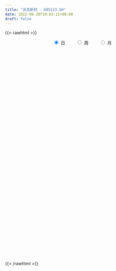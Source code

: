 ```yaml
---
title: "派克新材 - 605123.SH"
date: 2022-06-20T19:03:11+08:00
draft: false
---
```

{{< rawhtml >}}
    <div style="text-align: center">
        <label style="padding: 1rem;"><input style="margin-right: .5rem" type="radio" name="period" value="D" checked onclick="period_change(this)">日</label>
        <label style="padding: 1rem;"><input style="margin-right: .5rem" type="radio" name="period" value="W" onclick="period_change(this)">周</label>
        <label style="padding: 1rem;"><input style="margin-right: .5rem" type="radio" name="period" value="M" onclick="period_change(this)">月</label>
    </div>
    <div id="chart" style="height: 700px;"></div> 
    <script type="text/javascript">
        const D_v = [1220.46,432.56,611.28,881.73,6277.13,15119.55,2268.01,168412.28,144703.85,87966.73,76152.25,83036.96,73094.96,91312.91,77231.87,66601.28,76690.28,43468.96,44902.17,49824.29,33895.71,34345.35,42449.25,38522.02,22403.66,25695.83,21035.38,25680.25,31209.73,33329.93,31371.45,19155.54,28858.68,26036.13,15201.18,19170.23,18430.07,15118.41,12076.17,17303.46,15710.33,13440.4,15210.83,11913.16,16372.02,11632.11,26692.14,18050.19,21897.38,19252.66,29154.15,17189.12,12556.1,10350.11,12168.0,9135.22,22850.99,27656.69,19834.05,22049.68,15506.2,16201.81,14208.64,12525.86,10914.02,9112.5,10074.53,9394.41,8820.68,8700.12,20167.87,14154.85,19272.42,12647.63,5483.88,23542.58,15136.25,10059.44,12898.12,8135.0,7967.12,31436.98,28207.61,35611.11,19059.86,18965.37,17942.12,30564.05,22636.99,16975.51,28403.98,35043.32,30823.95,15873.34,17508.46,12974.95,12734.41,19363.8,8116.05,6237.0,12382.12,11898.03,12368.0,9794.0,11278.6,7727.99,10136.97,8473.57,6049.0,13595.0,10311.0,7419.11,4159.0,6767.44,9299.61,10359.67,25281.99,18129.25,10216.66,12385.12,5997.0,9415.48,4837.3,6298.98,5541.54,8546.0,10650.16,10329.84,8313.99,4507.16,3969.15,4339.0,2816.0,3228.96,6634.88,3057.0,4746.99,4047.0,5162.0,2346.0,2894.53,2115.99,2925.0,4364.99,3988.0,2568.0,2421.0,4017.05,5234.99,3296.0,3228.0,1910.0,2550.06,2399.0,2340.89,2998.0,3823.98,2643.99,2192.13,4761.09,3936.79,6344.0,6623.99,14973.26,10302.12,5638.98,8208.98,8170.0,6737.85,8622.86,8818.17,4950.98,5884.31,4080.06,3128.99,4684.07,3929.99,8907.0,10727.0,5808.06,9975.38,5966.0,8241.32,8519.0,7953.0,8044.06,7800.87,6536.06,6133.0,12322.13,6295.99,6521.95,7469.33,4736.08,6715.0,6255.99,3907.0,8747.17,9800.39,8645.72,6218.74,5996.21,7776.99,4424.65,7188.05,5829.16,6284.16,5023.0,9561.95,10328.74,8906.64,9790.49,12679.15,5445.94,11194.0,12428.2,7542.0,4107.02,17734.06,8971.94,6699.0,13375.0,21610.99,14999.87,10199.31,26721.31,16634.99,21830.2,34384.72,28857.16,24263.71,16488.95,9958.0,21452.12,17172.67,11470.22,8912.09,16729.05,18924.17,19088.55,18073.43,14546.4,22972.88,14289.38,16412.94,14435.5,14805.2,24913.0,12795.99,19797.0,20067.45,24555.37,12174.46,9352.05,7714.16,10308.0,17036.24,14033.58,15546.59,13921.5,11806.5,11564.0,8037.16,6966.0,7106.63,8036.71,9366.67,10036.0,8306.12,6892.99,7888.0,8628.0,6217.17,7582.58,6295.0,9114.16,10909.0,5824.42,5977.0,6336.0,13089.0,13376.0,12115.76,34615.04,12710.79,17724.29,19757.17,13283.17,18562.51,14364.7,23873.48,24730.73,27866.62,38689.92,38048.36,24968.13,22905.0,19307.0,24206.33,22499.08,10371.26,13277.09,16596.43,10509.64,16287.45,12668.0,23398.04,21216.83,20073.62,19194.06,11424.07,13899.0,17560.0,11289.24,12216.16,15057.01,10709.0,5593.0,10883.19,10978.7,13851.7,11865.73,9843.47,6249.34,4168.22,2675.21,5813.39,13546.99,11359.0,9313.89,10849.0,18248.0,19852.56,11632.0,10735.0,12264.67,14234.0,21362.06,8813.96,16920.5,9278.0,15392.5,17465.85,20786.0,16564.0,29123.36,22355.83,12749.58,10682.78,19851.05,16591.96,12844.0,10300.0,10982.09,8344.0,13128.99,10860.92,7174.99,9022.01,15696.13,15246.0,20824.09,17488.0,14897.0,23807.0,25559.1,14479.08,13114.83,11213.46,22046.33,24275.32,15062.0,13228.0,17087.01,10466.74,10144.0,21452.97,21223.43,13029.67,17362.0,11806.0,12358.04,27754.01,12660.99,15395.09,13477.0,13030.63,19343.0,19444.0,23721.0,10773.17,8820.5,11390.27,16302.77,14254.0,16316.58,25069.47,22058.99,26150.89,11878.0,8239.0,9352.0,8646.09,12428.0,11699.0,15380.3,22265.35,28477.04,21558.48,13117.5,20795.1,10443.63,8218.0,4634.06,5489.38,9736.79,8900.6,13338.64,22305.61,10630.54,15360.71,8186.06,20186.31,10497.24,6502.47,13305.92,13405.51,12306.87,18246.87,11032.05,18233.22,12585.0,15626.93,13095.2,12630.0,10123.16,7929.0,7616.13,11432.0]
const D_histogram = [0.0,0.2788831909,0.7453895861,1.3339731199,1.9990006848,2.7095381618,3.4460205407,4.1969752448,4.5557953759,4.2637535901,3.2694125002,2.4647651402,1.9272582927,1.7634928471,1.281418565,0.497102368,0.2723431935,-0.1565976358,-0.3562683075,-0.5553965585,-0.8394831865,-1.0119574569,-1.4579536327,-2.0512379185,-2.3500662585,-2.2244193776,-1.9810169939,-1.5342060051,-1.1636231198,-0.57998613,-0.1652238659,0.0380857309,0.2353242394,-0.0428819454,-0.1564058885,-0.5713883547,-0.8867813251,-1.0509995241,-1.1177565715,-1.1990663589,-1.2876076266,-1.4464955618,-1.5255303128,-1.5098802656,-1.1859265177,-1.0097596461,-0.8495550979,-0.7275153097,-0.6545574789,-0.754456653,-0.7030248613,-0.8437386894,-0.8588226342,-0.8243248782,-0.8027140869,-0.7393443199,-0.4695573267,-0.1281368436,0.0191290536,0.12181659,0.0192330628,0.0536994401,0.098108376,-0.0069648767,0.0033716661,-0.058094454,-0.1490851715,-0.1137109718,-0.063908381,-0.0828322715,0.0484393922,0.0888075567,-0.0807290938,-0.1876874015,-0.251940814,-0.5075706015,-0.4244230611,-0.3601569002,-0.190296082,-0.1643850576,-0.0012153705,0.5132123104,1.0837332092,1.404316606,1.4569785264,1.3464800851,1.235995056,1.4137581156,1.3403665678,1.1339610528,0.4044205518,-0.2646917104,-0.6209332274,-0.8630916834,-0.9265479675,-1.1074079215,-1.088834992,-0.8952519189,-0.8821574365,-0.7989851836,-0.6450723944,-0.5178747602,-0.5507553904,-0.5941990127,-0.4108880379,-0.2626032743,-0.0700567543,0.0560589277,0.1420943815,0.3570803253,0.2961907767,0.2040271732,0.1298131323,0.1687232841,0.1210362763,0.1782872651,0.5250946962,0.4724180384,0.3433448465,0.0504797269,-0.1083622865,-0.142718641,-0.1671229249,-0.2334070017,-0.2619452147,-0.4070453955,-0.5298782067,-0.6342983466,-0.7317453898,-0.885692424,-0.816074839,-0.6598130587,-0.5944163592,-0.5274187592,-0.2575112525,-0.0986240012,0.0674510495,0.1844992457,0.3159542962,0.3416143938,0.2375755543,0.2320167377,0.148185197,0.0838065137,0.01948809,-0.0133855311,0.011579707,0.1448524234,0.2665796848,0.3057968452,0.3326651297,0.2947434962,0.1728565672,0.1632433397,0.1054321151,0.1746403251,0.2607235557,0.3159007871,0.3149090683,0.4031286068,0.4510995248,0.5353945425,0.4606808935,0.6261275857,0.7647997873,0.810030974,0.9054350898,0.9722530534,1.0760618819,0.935423583,0.7910389531,0.5849781216,0.541181599,0.3965732778,0.254805238,0.1165629809,0.0181443114,0.1489153211,0.1608726858,0.1458678977,0.2535403752,0.3336031448,0.4635172728,0.5249130677,0.5408625766,0.4024521312,0.2616986675,0.2200706761,0.1044070789,-0.2037213294,-0.3006067711,-0.3754733232,-0.4464365166,-0.6378509611,-0.8792339772,-0.864777253,-0.7812875914,-0.5824587091,-0.440410043,-0.3710252373,-0.4705917408,-0.5351063666,-0.5915566982,-0.6137561005,-0.4836515759,-0.4922710914,-0.5715882503,-0.6852893844,-0.7472872197,-0.620677318,-0.4959459867,-0.5341536446,-0.2845329087,-0.1579524822,-0.2832455198,-0.2783966025,-0.2885997442,-0.3357625308,-0.0633433134,0.1674183596,0.2338706047,0.3905168898,0.5945933277,0.5974502571,0.3929031421,0.5551151571,0.8136297801,1.44958885,1.695167465,2.0086250529,2.2089625677,2.0663149076,1.8863194598,1.8820571955,1.436957553,1.0247013412,0.8061069755,0.7102216039,0.7705986032,0.9884522577,1.1962477786,0.9303759911,1.1273786546,0.9270526208,0.3373819817,-0.2032509907,-0.5809593644,-0.6988557344,-0.7201623079,-0.8664320549,-0.5370191502,-0.8974449883,-1.1236677837,-1.0165056701,-1.1012691928,-1.1162178319,-1.2436242955,-1.3771206251,-1.7302116601,-1.712196686,-1.7279321283,-1.7651639062,-1.6069540829,-1.4865913969,-1.3673448664,-1.2563998014,-1.1733937445,-1.3859067138,-1.2243433918,-1.1888213984,-1.1191331367,-1.0916738736,-0.8490416505,-0.5703956051,-0.380763035,0.0273550239,0.1718820606,0.3678654278,0.3290795826,0.3263084642,0.2976489746,0.4405728861,0.5753318117,0.894432257,1.2216014783,1.3328673828,1.3924742668,1.4676488699,1.8337510125,1.8853026665,2.0568944913,2.1298596277,2.5369321212,2.608095609,3.1521027837,3.1864979836,3.0411077005,2.9534766448,3.1870896351,2.9031001735,2.75606338,2.3510385902,1.7944419089,1.2872697555,1.0963812144,0.9114916446,1.2714925262,1.4751705846,0.7697465523,0.3466061239,0.0745622536,-0.6949539809,-0.6456236577,-1.117378623,-1.3306964638,-1.5299123875,-1.7165701213,-1.872086658,-1.6925312946,-1.8579844087,-2.3122897742,-2.3812117914,-2.2129444321,-2.0618853378,-2.1322387716,-2.1611519262,-2.109786491,-1.753270073,-1.2323094096,-1.0826937452,-0.9025329897,-1.6512867968,-2.2072631232,-2.716724291,-3.0313911574,-3.2994775977,-3.2219570113,-3.0445141097,-2.7015054779,-1.7987637801,-1.1263986114,-0.602390242,-0.5325081909,-0.7241862912,-0.153599455,0.500800395,0.9770044201,1.0820322655,1.0408923112,0.6724342526,0.3833599487,0.2317121556,-0.078457626,-0.5691885113,-0.51746539,0.1669248204,0.78912825,1.260719322,1.5752147534,1.6409810433,1.2571197101,1.5257577379,1.4659465163,1.4215111764,1.2639108656,1.5857647527,1.5347901503,1.2652623653,1.0831459797,0.7095393734,-0.2690048924,-0.8874861002,-0.4838592858,-0.0901694543,0.0713668341,-0.1426841728,0.5279129141,0.9999608953,1.183329518,1.0592163597,0.830072766,0.6262667454,0.0927720737,-0.377102709,-1.0017816121,-1.2340770091,-1.2922360293,-1.642412378,-1.7923113409,-2.3759054181,-2.7907190673,-2.9318779001,-3.2665099967,-3.3240870489,-3.4150350493,-3.4269179141,-3.3380528903,-2.6923335606,-1.8848462011,-1.3298970863,-1.0422572588,-0.8289274321,-1.170521614,-1.4022056296,-0.8565990841,-0.3929012501,0.4759543171,1.3268469083,1.9688797959,2.4495176871,2.7624796507,2.8691476318,2.8063036893,2.6519801526,2.4117319955,2.2912894338,2.0562153695,1.7824560058,1.4245383562,1.249558687,0.7609674357,0.3958028425,0.472131842,0.4946330105,0.4906616699,0.6982931534,0.8601513251,1.0275467046,1.5912613815,1.734579723,1.6948327794,1.3215847384,1.2491693321,1.2769142893,0.986548823,0.7267508563,0.5248780514,0.4567661946,0.7666693059]
const D_fast = [0.0,0.3486039886,1.0014577804,1.9235345941,3.0883123303,4.4762343477,6.0742218617,7.8744203771,9.3721893521,10.1460859638,9.969097999,9.7806419241,9.7249496497,10.0020574159,9.8403377751,9.1802971701,9.0236237939,8.5555335556,8.2667958071,7.9288184165,7.4348609918,7.0093973572,6.1989127733,5.0928190078,4.2064741032,3.7760161397,3.524164275,3.5874237624,3.6671008679,4.1057413252,4.4791976228,4.6920286523,4.9480982207,4.6591715495,4.5065461342,3.9487165794,3.4116282777,2.9846601977,2.6384640074,2.2573876303,1.8469444559,1.3264326303,0.8660153011,0.5041952819,0.5316674004,0.4553943604,0.4032101341,0.3433710949,0.252689556,-0.0358237814,-0.1601482049,-0.5117967054,-0.7415863088,-0.9131697723,-1.0922375028,-1.2137038158,-1.0613061543,-0.7519198821,-0.5998717215,-0.4667300375,-0.564505299,-0.5166140617,-0.4476780318,-0.5544925037,-0.5433130443,-0.6193027779,-0.7475647883,-0.7406183315,-0.706792836,-0.7464247944,-0.6030432827,-0.5404732289,-0.7301921529,-0.8840723109,-1.0113109269,-1.3938333648,-1.4167915898,-1.4425646539,-1.3202778562,-1.3354630961,-1.1725972517,-0.5298664932,0.3115877079,0.9832502562,1.4001568082,1.6262783881,1.824792123,2.3559947116,2.6176948057,2.694779554,2.0663441909,1.3310590011,0.8195841772,0.3616528003,0.0665595244,-0.39115241,-0.6447882285,-0.6750181351,-0.8824630119,-0.9990370548,-1.0063923642,-1.0086634201,-1.1792328978,-1.3712262733,-1.2906373079,-1.2080033629,-1.0329710315,-0.8928406176,-0.7712815684,-0.4670255432,-0.4538673977,-0.4950242079,-0.5367849657,-0.4556939929,-0.4731219316,-0.3712991265,0.1067819786,0.1722098304,0.1289728502,-0.1512723377,-0.3372049227,-0.4072409375,-0.4734259526,-0.5980617799,-0.6920862966,-0.9389478262,-1.194250189,-1.4572449156,-1.7376283063,-2.1129984465,-2.2473995712,-2.2560910556,-2.3392984458,-2.4041555357,-2.1986258421,-2.0643945912,-1.8814567781,-1.7182837704,-1.5078401459,-1.3967764498,-1.4414214008,-1.388976033,-1.4357612744,-1.4791883293,-1.5386347304,-1.5748547344,-1.5469945695,-1.3775087473,-1.1891365647,-1.0734701929,-0.963435626,-0.9276713855,-1.0063441727,-0.9751465653,-1.006599761,-0.8937314698,-0.7424673502,-0.6083149221,-0.5305793739,-0.3415776837,-0.1808318844,0.037311769,0.0777683433,0.3997469319,0.7296190803,0.9773580106,1.2991208988,1.6090021258,1.9818264247,2.0750440216,2.12841913,2.0686028288,2.160101706,2.1146367042,2.036569974,1.927468462,1.8335858705,2.0015857104,2.0537612465,2.0752234329,2.2462810042,2.40974456,2.6555380062,2.848162068,2.999327221,2.9615298085,2.8862010117,2.8995906892,2.8100288618,2.4509701211,2.2789329867,2.1101981038,1.9276257812,1.5767485965,1.115557086,0.913819497,0.8019872607,0.8552014657,0.8871476211,0.8637761174,0.6465616788,0.4482704613,0.2439309551,0.0682925278,0.0774841584,-0.0542031299,-0.2764173515,-0.5614408316,-0.8102604718,-0.8388198996,-0.838075065,-1.0098211341,-0.8313336253,-0.7442413194,-0.940345737,-1.0050959703,-1.087449048,-1.2185524673,-0.9619690783,-0.6893528153,-0.5644329191,-0.3101574116,0.0425673583,0.1947868519,0.0884655224,0.3894563267,0.8513783947,1.8497346771,2.5191051585,3.3347190095,4.0872971663,4.4612282331,4.7528126502,5.2190646848,5.1332044305,4.9771235541,4.9600559323,5.0417259616,5.2947526117,5.7597193307,6.2665767962,6.2332990065,6.7121463336,6.743583455,6.2382583114,5.6468125913,5.1238643765,4.8312540728,4.6299069224,4.2670291616,4.4621872788,3.8774001936,3.3702604523,3.2232961484,2.8632153274,2.5692122304,2.130899693,1.6531232071,0.8674792571,0.4574450597,0.0097265853,-0.4687961691,-0.7123248666,-0.9636100299,-1.1861997159,-1.3893546013,-1.5996969805,-2.1586866282,-2.3032091542,-2.5648925104,-2.7749875329,-3.0204467382,-2.9900749277,-2.8540277835,-2.7595859722,-2.3446291574,-2.1571316055,-1.8691818813,-1.8256978309,-1.7468918333,-1.7011390792,-1.4480719462,-1.1694800677,-0.6267715581,0.0057980327,0.450280783,0.8580062337,1.3000930542,2.12463295,2.6475102706,3.3333257182,3.9387557615,4.9800612853,5.7032486754,7.035281546,7.8663012418,8.4811878839,9.1319259894,10.1623113884,10.6040969701,11.1460760217,11.3288108795,11.2208246754,11.0354699608,11.1186767234,11.1616600647,11.8395340778,12.4120047823,11.8990173881,11.5625284908,11.3091251838,10.3658704541,10.2537948629,9.5026952418,8.9567032851,8.3750092646,7.7592090004,7.1356707992,6.8920933389,6.2621441226,5.2297663136,4.5655413485,4.1805725999,3.8161603597,3.212747233,2.6435460969,2.1674649094,2.0856638091,2.2985471201,2.1774893482,2.1320168563,0.97044135,-0.1373507572,-1.3259929978,-2.3985076536,-3.4914634932,-4.2194321597,-4.8031177855,-5.1354855232,-4.6824347705,-4.2916692545,-3.9182584457,-3.9815034423,-4.3542281154,-3.822041143,-3.0424411942,-2.3219860641,-1.9464501523,-1.7273670288,-1.9277165243,-2.120950841,-2.2146705952,-2.5444547833,-3.1774827964,-3.2551260227,-2.5290046071,-1.709519115,-0.9227482125,-0.2144490928,0.261562458,0.1919810523,0.8420585145,1.1487339221,1.4596763762,1.6180537818,2.3363488571,2.6690717923,2.7158595987,2.8045297079,2.608307945,1.5625124561,0.7221597232,1.0048217162,1.3759691841,1.555347181,1.305625131,2.1082004464,2.8302386514,3.3094396536,3.4501305852,3.428505183,3.3812658488,2.8709641955,2.3068137355,1.4316894294,0.8908747802,0.5096567527,-0.2511226906,-0.8490994887,-2.0266699204,-3.1391633364,-4.0132916443,-5.16455124,-6.0531500544,-6.9978568172,-7.8664691605,-8.6121173593,-8.6394814198,-8.3032056105,-8.0807307672,-8.0536552545,-8.0475572858,-8.6817818712,-9.2640172942,-8.9325605197,-8.5670879982,-7.5792438517,-6.3966395335,-5.2623866969,-4.169369384,-3.1657875076,-2.3418326187,-1.7031006388,-1.1944291373,-0.8317442955,-0.3793644987,-0.1003847207,0.0714699171,0.0696868565,0.207096859,-0.0912525334,-0.3574664159,-0.1631044559,-0.0169450348,0.101749042,0.483953814,0.8608498169,1.2851318726,2.2466618948,2.8236251671,3.2075864183,3.164734562,3.4046114886,3.7515850182,3.7078567576,3.629746505,3.559093213,3.6051729049,4.1067433426]
const D_slow = [0.0,0.0697207977,0.2560681943,0.5895614742,1.0893116454,1.7666961859,2.6282013211,3.6774451323,4.8163939762,5.8823323737,6.6996854988,7.3158767839,7.797691357,8.2385645688,8.5589192101,8.6831948021,8.7512806004,8.7121311915,8.6230641146,8.484214975,8.2743441784,8.0213548141,7.656866406,7.1440569263,6.5565403617,6.0004355173,5.5051812688,5.1216297676,4.8307239876,4.6857274551,4.6444214887,4.6539429214,4.7127739812,4.7020534949,4.6629520228,4.5201049341,4.2984096028,4.0356597218,3.7562205789,3.4564539892,3.1345520825,2.7729281921,2.3915456139,2.0140755475,1.7175939181,1.4651540065,1.2527652321,1.0708864046,0.9072470349,0.7186328716,0.5428766563,0.331941984,0.1172363254,-0.0888448941,-0.2895234159,-0.4743594958,-0.5917488275,-0.6237830384,-0.619000775,-0.5885466275,-0.5837383618,-0.5703135018,-0.5457864078,-0.547527627,-0.5466847104,-0.5612083239,-0.5984796168,-0.6269073598,-0.642884455,-0.6635925229,-0.6514826748,-0.6292807857,-0.6494630591,-0.6963849095,-0.759370113,-0.8862627633,-0.9923685286,-1.0824077537,-1.1299817742,-1.1710780386,-1.1713818812,-1.0430788036,-0.7721455013,-0.4210663498,-0.0568217182,0.2797983031,0.5887970671,0.942236596,1.2773282379,1.5608185011,1.6619236391,1.5957507115,1.4405174046,1.2247444838,0.9931074919,0.7162555115,0.4440467635,0.2202337838,-0.0003055753,-0.2000518712,-0.3613199698,-0.4907886599,-0.6284775075,-0.7770272606,-0.8797492701,-0.9454000887,-0.9629142772,-0.9488995453,-0.9133759499,-0.8241058686,-0.7500581744,-0.6990513811,-0.666598098,-0.624417277,-0.5941582079,-0.5495863916,-0.4183127176,-0.300208208,-0.2143719963,-0.2017520646,-0.2288426362,-0.2645222965,-0.3063030277,-0.3646547782,-0.4301410818,-0.5319024307,-0.6643719824,-0.822946569,-1.0058829165,-1.2273060225,-1.4313247322,-1.5962779969,-1.7448820867,-1.8767367765,-1.9411145896,-1.9657705899,-1.9489078276,-1.9027830161,-1.8237944421,-1.7383908436,-1.6789969551,-1.6209927706,-1.5839464714,-1.562994843,-1.5581228205,-1.5614692032,-1.5585742765,-1.5223611707,-1.4557162495,-1.3792670382,-1.2961007557,-1.2224148817,-1.1792007399,-1.138389905,-1.1120318762,-1.0683717949,-1.003190906,-0.9242157092,-0.8454884421,-0.7447062904,-0.6319314092,-0.4980827736,-0.3829125502,-0.2263806538,-0.035180707,0.1673270365,0.393685809,0.6367490724,0.9057645428,1.1396204386,1.3373801769,1.4836247073,1.618920107,1.7180634264,1.7817647359,1.8109054812,1.815441559,1.8526703893,1.8928885607,1.9293555352,1.992740629,2.0761414152,2.1920207334,2.3232490003,2.4584646445,2.5590776773,2.6245023441,2.6795200132,2.7056217829,2.6546914505,2.5795397578,2.485671427,2.3740622978,2.2145995575,1.9947910632,1.77859675,1.5832748521,1.4376601748,1.3275576641,1.2348013548,1.1171534196,0.9833768279,0.8354876534,0.6820486282,0.5611357343,0.4380679614,0.2951708989,0.1238485528,-0.0629732522,-0.2181425817,-0.3421290783,-0.4756674895,-0.5468007166,-0.5862888372,-0.6571002171,-0.7266993678,-0.7988493038,-0.8827899365,-0.8986257649,-0.856771175,-0.7983035238,-0.7006743013,-0.5520259694,-0.4026634051,-0.3044376196,-0.1656588304,0.0377486147,0.4001458271,0.8239376934,1.3260939566,1.8783345986,2.3949133255,2.8664931904,3.3370074893,3.6962468775,3.9524222128,4.1539489567,4.3315043577,4.5241540085,4.7712670729,5.0703290176,5.3029230154,5.584767679,5.8165308342,5.9008763296,5.850063582,5.7048237409,5.5301098073,5.3500692303,5.1334612166,4.999206429,4.7748451819,4.493928236,4.2398018185,3.9644845203,3.6854300623,3.3745239884,3.0302438322,2.5976909171,2.1696417456,1.7376587136,1.296367737,0.8946292163,0.5229813671,0.1811451505,-0.1329547999,-0.426303236,-0.7727799144,-1.0788657624,-1.376071112,-1.6558543962,-1.9287728646,-2.1410332772,-2.2836321785,-2.3788229372,-2.3719841812,-2.3290136661,-2.2370473091,-2.1547774135,-2.0732002975,-1.9987880538,-1.8886448323,-1.7448118794,-1.5212038151,-1.2158034455,-0.8825865998,-0.5344680331,-0.1675558157,0.2908819375,0.7622076041,1.2764312269,1.8088961338,2.4431291641,3.0951530664,3.8831787623,4.6798032582,5.4400801833,6.1784493445,6.9752217533,7.7009967967,8.3900126417,8.9777722892,9.4263827665,9.7482002053,10.022295509,10.2501684201,10.5680415516,10.9368341978,11.1292708358,11.2159223668,11.2345629302,11.060824435,10.8994185206,10.6200738648,10.2873997489,9.904921652,9.4757791217,9.0077574572,8.5846246335,8.1201285314,7.5420560878,6.94675314,6.3935170319,5.8780456975,5.3449860046,4.8046980231,4.2772514003,3.8389338821,3.5308565297,3.2601830934,3.034549846,2.6217281468,2.069912366,1.3907312932,0.6328835039,-0.1919858956,-0.9974751484,-1.7586036758,-2.4339800453,-2.8836709903,-3.1652706432,-3.3158682037,-3.4489952514,-3.6300418242,-3.668441688,-3.5432415892,-3.2989904842,-3.0284824178,-2.76825934,-2.6001507769,-2.5043107897,-2.4463827508,-2.4659971573,-2.6082942851,-2.7376606326,-2.6959294275,-2.498647365,-2.1834675345,-1.7896638462,-1.3794185853,-1.0651386578,-0.6836992233,-0.3172125942,0.0381651998,0.3541429162,0.7505841044,1.134281642,1.4505972333,1.7213837282,1.8987685716,1.8315173485,1.6096458234,1.488681002,1.4661386384,1.4839803469,1.4483093037,1.5802875323,1.8302777561,2.1261101356,2.3909142255,2.598432417,2.7549991034,2.7781921218,2.6839164445,2.4334710415,2.1249517892,1.8018927819,1.3912896874,0.9432118522,0.3492354977,-0.3484442691,-1.0814137442,-1.8980412433,-2.7290630056,-3.5828217679,-4.4395512464,-5.274064469,-5.9471478592,-6.4183594094,-6.750833681,-7.0113979957,-7.2186298537,-7.5112602572,-7.8618116646,-8.0759614356,-8.1741867481,-8.0551981689,-7.7234864418,-7.2312664928,-6.618887071,-5.9282671584,-5.2109802504,-4.5094043281,-3.8464092899,-3.243476291,-2.6706539326,-2.1566000902,-1.7109860887,-1.3548514997,-1.042461828,-0.852219969,-0.7532692584,-0.6352362979,-0.5115780453,-0.3889126278,-0.2143393395,0.0006984918,0.257585168,0.6554005133,1.0890454441,1.5127536389,1.8431498235,2.1554421566,2.4746707289,2.7213079346,2.9029956487,3.0342151616,3.1484067102,3.3400740367]
const D_data = [['2020-08-25', 36.4, 43.68, 36.4, 43.68],['2020-08-26', 48.05, 48.05, 48.05, 48.05],['2020-08-27', 52.86, 52.86, 52.86, 52.86],['2020-08-28', 58.15, 58.15, 58.15, 58.15],['2020-08-31', 63.97, 63.97, 63.97, 63.97],['2020-09-01', 70.37, 70.37, 70.37, 70.37],['2020-09-02', 77.41, 77.41, 77.41, 77.41],['2020-09-03', 85.0, 85.15, 75.21, 85.15],['2020-09-04', 85.0, 87.37, 78.51, 88.61],['2020-09-07', 89.0, 83.7, 83.53, 92.0],['2020-09-08', 80.0, 75.33, 75.33, 82.0],['2020-09-09', 74.0, 76.13, 73.51, 78.38],['2020-09-10', 79.0, 78.68, 74.59, 79.94],['2020-09-11', 80.0, 84.09, 79.01, 86.55],['2020-09-14', 81.9, 80.77, 78.78, 82.99],['2020-09-15', 79.21, 75.49, 74.88, 80.09],['2020-09-16', 74.4, 81.32, 74.4, 82.82],['2020-09-17', 79.36, 78.28, 76.88, 79.8],['2020-09-18', 78.0, 80.48, 77.5, 81.41],['2020-09-21', 79.98, 80.26, 79.9, 84.6],['2020-09-22', 78.83, 78.52, 77.89, 80.4],['2020-09-23', 79.66, 79.1, 78.53, 80.85],['2020-09-24', 77.7, 74.12, 73.55, 79.89],['2020-09-25', 73.97, 69.1, 68.65, 73.99],['2020-09-28', 69.28, 69.58, 69.28, 70.97],['2020-09-29', 69.58, 73.49, 67.1, 74.55],['2020-09-30', 74.0, 75.1, 72.98, 75.7],['2020-10-09', 74.72, 78.87, 74.21, 79.66],['2020-10-12', 78.9, 79.76, 77.0, 81.59],['2020-10-13', 78.75, 85.0, 78.26, 86.98],['2020-10-14', 84.78, 85.96, 82.0, 88.57],['2020-10-15', 85.28, 85.6, 83.21, 86.8],['2020-10-16', 85.66, 87.39, 85.5, 89.97],['2020-10-19', 85.77, 81.96, 81.85, 87.02],['2020-10-20', 81.47, 83.55, 80.35, 83.8],['2020-10-21', 83.71, 78.7, 78.66, 84.49],['2020-10-22', 79.1, 78.01, 76.36, 80.37],['2020-10-23', 78.43, 78.42, 76.5, 79.65],['2020-10-26', 77.35, 78.7, 77.0, 80.58],['2020-10-27', 78.2, 77.7, 77.41, 81.05],['2020-10-28', 78.0, 76.62, 74.47, 78.0],['2020-10-29', 76.21, 74.39, 74.0, 76.8],['2020-10-30', 75.7, 73.92, 71.52, 76.1],['2020-11-02', 74.38, 74.03, 72.55, 74.74],['2020-11-03', 74.22, 78.0, 74.14, 78.7],['2020-11-04', 78.34, 76.85, 76.7, 78.6],['2020-11-05', 77.78, 77.01, 73.3, 78.0],['2020-11-06', 76.23, 76.83, 74.0, 77.49],['2020-11-09', 76.4, 76.33, 75.03, 76.99],['2020-11-10', 75.68, 73.64, 73.5, 76.48],['2020-11-11', 72.95, 74.91, 71.96, 77.5],['2020-11-12', 74.9, 71.7, 71.67, 75.1],['2020-11-13', 71.17, 72.2, 70.7, 74.36],['2020-11-16', 72.26, 72.2, 71.71, 73.4],['2020-11-17', 71.99, 71.51, 71.1, 73.5],['2020-11-18', 71.2, 71.59, 71.2, 72.3],['2020-11-19', 71.36, 74.52, 70.72, 74.88],['2020-11-20', 74.05, 76.75, 72.7, 77.48],['2020-11-23', 76.7, 75.51, 75.16, 76.7],['2020-11-24', 75.26, 75.6, 74.89, 78.5],['2020-11-25', 75.3, 73.0, 72.9, 76.17],['2020-11-26', 72.9, 74.48, 72.5, 75.55],['2020-11-27', 74.64, 74.8, 73.0, 75.95],['2020-11-30', 74.0, 72.72, 72.71, 75.5],['2020-12-01', 72.03, 73.83, 72.03, 74.01],['2020-12-02', 73.88, 72.69, 72.46, 74.09],['2020-12-03', 72.71, 71.74, 71.72, 73.0],['2020-12-04', 71.89, 72.98, 71.54, 73.29],['2020-12-07', 72.51, 73.23, 72.21, 73.47],['2020-12-08', 73.1, 72.3, 72.25, 73.8],['2020-12-09', 72.2, 74.38, 72.05, 75.48],['2020-12-10', 74.01, 73.67, 72.45, 74.41],['2020-12-11', 73.18, 70.6, 69.45, 73.9],['2020-12-14', 70.0, 70.43, 68.66, 71.71],['2020-12-15', 70.4, 70.22, 69.6, 70.8],['2020-12-16', 67.9, 66.53, 64.88, 68.49],['2020-12-17', 66.72, 69.8, 65.71, 70.5],['2020-12-18', 70.12, 69.5, 68.0, 70.7],['2020-12-21', 69.39, 71.08, 67.6, 72.5],['2020-12-22', 71.67, 69.5, 69.3, 72.0],['2020-12-23', 69.5, 71.5, 69.2, 71.7],['2020-12-24', 71.4, 77.79, 71.02, 78.6],['2020-12-25', 76.21, 81.95, 76.18, 82.59],['2020-12-28', 84.0, 82.15, 81.15, 87.48],['2020-12-29', 83.0, 80.92, 79.0, 83.0],['2020-12-30', 82.09, 79.86, 78.12, 82.1],['2020-12-31', 79.84, 80.36, 78.33, 80.65],['2021-01-04', 80.9, 85.33, 79.19, 85.6],['2021-01-05', 84.01, 83.73, 82.0, 86.47],['2021-01-06', 82.92, 82.5, 81.68, 84.52],['2021-01-07', 82.07, 74.25, 74.25, 82.33],['2021-01-08', 72.81, 71.5, 68.35, 73.0],['2021-01-11', 70.2, 72.5, 66.9, 72.99],['2021-01-12', 70.54, 71.9, 69.55, 72.96],['2021-01-13', 71.06, 72.75, 70.91, 74.68],['2021-01-14', 72.86, 69.92, 69.0, 72.86],['2021-01-15', 69.92, 71.18, 68.88, 71.39],['2021-01-18', 70.18, 73.2, 69.55, 74.42],['2021-01-19', 73.2, 70.8, 70.69, 73.85],['2021-01-20', 70.7, 71.25, 70.08, 71.84],['2021-01-21', 71.5, 72.16, 70.43, 72.55],['2021-01-22', 72.08, 72.06, 69.7, 72.37],['2021-01-25', 71.56, 69.8, 69.0, 73.0],['2021-01-26', 69.38, 68.9, 68.11, 70.5],['2021-01-27', 68.55, 71.6, 68.3, 71.8],['2021-01-28', 71.0, 71.66, 70.57, 72.48],['2021-01-29', 71.9, 72.87, 70.06, 74.68],['2021-02-01', 71.7, 72.76, 70.0, 73.0],['2021-02-02', 72.56, 72.78, 71.2, 73.36],['2021-02-03', 71.91, 75.29, 71.6, 77.18],['2021-02-04', 75.29, 72.4, 70.57, 75.99],['2021-02-05', 72.0, 71.69, 70.1, 72.73],['2021-02-08', 71.5, 71.5, 70.52, 72.14],['2021-02-09', 71.45, 72.85, 70.75, 74.15],['2021-02-10', 72.98, 71.77, 69.49, 72.99],['2021-02-18', 72.0, 73.15, 71.2, 73.25],['2021-02-19', 76.0, 78.09, 75.17, 80.0],['2021-02-22', 77.76, 74.23, 74.21, 77.9],['2021-02-23', 73.17, 73.07, 70.02, 74.74],['2021-02-24', 72.0, 70.0, 70.0, 73.3],['2021-02-25', 70.11, 70.4, 69.39, 70.63],['2021-02-26', 69.77, 71.3, 68.25, 72.0],['2021-03-01', 71.3, 71.1, 70.5, 71.3],['2021-03-02', 71.0, 70.12, 69.53, 71.9],['2021-03-03', 69.6, 70.08, 69.07, 70.65],['2021-03-04', 70.05, 67.81, 67.81, 70.05],['2021-03-05', 67.14, 66.9, 66.02, 67.5],['2021-03-08', 66.8, 65.94, 65.6, 68.71],['2021-03-09', 65.8, 64.8, 62.1, 66.03],['2021-03-10', 65.13, 62.6, 62.4, 65.5],['2021-03-11', 62.07, 64.3, 62.07, 64.59],['2021-03-12', 63.81, 65.19, 63.0, 65.19],['2021-03-15', 65.19, 63.91, 63.81, 65.8],['2021-03-16', 63.88, 63.58, 62.85, 64.59],['2021-03-17', 63.13, 66.45, 63.09, 66.55],['2021-03-18', 66.56, 65.8, 65.3, 66.56],['2021-03-19', 65.12, 66.48, 64.87, 66.99],['2021-03-22', 66.1, 66.46, 65.54, 66.66],['2021-03-23', 66.8, 67.25, 65.3, 67.3],['2021-03-24', 66.41, 66.36, 65.7, 67.24],['2021-03-25', 66.0, 64.51, 64.46, 66.57],['2021-03-26', 64.45, 65.4, 64.1, 65.49],['2021-03-29', 65.4, 64.1, 64.1, 65.4],['2021-03-30', 64.58, 63.81, 63.61, 64.8],['2021-03-31', 63.79, 63.28, 62.5, 63.9],['2021-04-01', 63.2, 63.19, 62.5, 63.22],['2021-04-02', 63.19, 63.67, 62.81, 64.12],['2021-04-06', 64.0, 65.3, 63.67, 66.0],['2021-04-07', 65.3, 65.8, 64.6, 66.98],['2021-04-08', 65.81, 65.23, 64.78, 66.02],['2021-04-09', 65.23, 65.32, 64.34, 65.62],['2021-04-12', 64.96, 64.55, 64.55, 65.46],['2021-04-13', 64.75, 63.08, 63.08, 64.95],['2021-04-14', 63.62, 64.1, 62.81, 64.28],['2021-04-15', 64.1, 63.26, 63.0, 64.1],['2021-04-16', 63.54, 64.84, 63.11, 65.0],['2021-04-19', 64.0, 65.5, 64.0, 65.75],['2021-04-20', 65.1, 65.59, 65.0, 65.79],['2021-04-21', 65.7, 65.16, 65.01, 65.96],['2021-04-22', 65.01, 66.69, 65.0, 66.99],['2021-04-23', 66.26, 66.8, 65.5, 66.95],['2021-04-26', 66.66, 67.93, 66.53, 69.2],['2021-04-27', 68.9, 66.3, 65.62, 68.97],['2021-04-28', 68.91, 69.95, 68.11, 71.28],['2021-04-29', 70.24, 70.98, 70.15, 72.5],['2021-04-30', 70.98, 70.95, 69.51, 71.4],['2021-05-06', 70.5, 72.69, 70.5, 73.25],['2021-05-07', 72.93, 73.6, 72.29, 73.99],['2021-05-10', 73.64, 75.46, 73.64, 75.53],['2021-05-11', 74.54, 73.25, 73.12, 75.5],['2021-05-12', 73.6, 73.3, 72.51, 74.85],['2021-05-13', 72.55, 72.33, 71.87, 73.37],['2021-05-14', 72.06, 74.36, 72.06, 74.36],['2021-05-17', 75.3, 73.2, 73.17, 75.3],['2021-05-18', 72.7, 72.97, 72.7, 74.0],['2021-05-19', 73.3, 72.66, 72.02, 74.5],['2021-05-20', 72.0, 72.83, 71.83, 73.62],['2021-05-21', 72.94, 76.12, 72.8, 76.5],['2021-05-24', 76.99, 75.41, 74.52, 79.41],['2021-05-25', 75.7, 75.46, 74.67, 76.5],['2021-05-26', 75.67, 77.69, 75.51, 79.6],['2021-05-27', 78.38, 78.38, 77.4, 78.96],['2021-05-28', 78.33, 80.2, 77.32, 80.48],['2021-05-31', 81.1, 80.58, 78.97, 81.67],['2021-06-01', 80.6, 80.99, 79.78, 82.27],['2021-06-02', 81.34, 79.46, 78.78, 82.44],['2021-06-03', 79.46, 79.31, 79.21, 81.5],['2021-06-04', 78.9, 80.63, 78.83, 81.1],['2021-06-07', 80.36, 79.79, 79.3, 81.8],['2021-06-08', 79.27, 76.57, 75.0, 79.77],['2021-06-09', 76.82, 78.29, 76.2, 79.6],['2021-06-10', 79.0, 78.19, 76.95, 79.0],['2021-06-11', 78.1, 77.86, 75.29, 78.1],['2021-06-15', 77.84, 75.53, 75.2, 77.85],['2021-06-16', 74.8, 73.42, 73.03, 76.06],['2021-06-17', 73.42, 75.58, 73.17, 75.77],['2021-06-18', 75.27, 76.29, 74.69, 76.29],['2021-06-21', 76.26, 78.17, 75.8, 78.88],['2021-06-22', 78.15, 78.17, 77.7, 78.97],['2021-06-23', 78.17, 77.69, 77.51, 79.7],['2021-06-24', 77.68, 75.32, 75.3, 77.99],['2021-06-25', 75.4, 75.06, 74.2, 76.29],['2021-06-28', 75.06, 74.51, 74.21, 75.17],['2021-06-29', 74.4, 74.35, 74.02, 75.17],['2021-06-30', 74.48, 76.2, 72.56, 76.2],['2021-07-01', 75.88, 74.47, 73.64, 75.9],['2021-07-02', 73.8, 72.97, 71.99, 74.47],['2021-07-05', 72.3, 71.54, 71.28, 72.99],['2021-07-06', 71.68, 71.14, 69.98, 73.23],['2021-07-07', 71.0, 73.11, 70.0, 73.56],['2021-07-08', 73.1, 73.28, 72.44, 74.5],['2021-07-09', 72.28, 71.0, 70.25, 73.48],['2021-07-12', 71.3, 74.78, 71.08, 74.88],['2021-07-13', 74.78, 74.0, 73.3, 75.33],['2021-07-14', 73.95, 70.58, 70.58, 74.5],['2021-07-15', 70.56, 71.56, 67.0, 71.63],['2021-07-16', 69.81, 71.02, 69.69, 71.56],['2021-07-19', 70.81, 70.03, 69.55, 71.28],['2021-07-20', 69.88, 74.36, 68.5, 76.6],['2021-07-21', 74.84, 75.12, 73.8, 75.25],['2021-07-22', 75.5, 73.91, 73.38, 75.5],['2021-07-23', 73.86, 75.79, 72.09, 76.51],['2021-07-26', 76.0, 77.67, 75.8, 81.85],['2021-07-27', 77.62, 76.12, 76.05, 79.35],['2021-07-28', 75.13, 73.32, 72.02, 75.49],['2021-07-29', 73.5, 78.15, 73.49, 79.49],['2021-07-30', 77.65, 81.04, 76.98, 81.5],['2021-08-02', 80.76, 89.14, 80.71, 89.14],['2021-08-03', 89.9, 87.99, 87.57, 93.0],['2021-08-04', 90.15, 92.0, 87.09, 93.66],['2021-08-05', 91.66, 93.9, 90.55, 95.0],['2021-08-06', 93.9, 91.78, 90.23, 94.6],['2021-08-09', 93.1, 92.4, 91.0, 93.43],['2021-08-10', 92.94, 96.06, 91.22, 98.9],['2021-08-11', 95.8, 91.15, 90.78, 95.8],['2021-08-12', 91.04, 90.77, 89.18, 92.8],['2021-08-13', 90.78, 92.8, 90.78, 93.78],['2021-08-16', 92.12, 94.7, 92.12, 97.8],['2021-08-17', 94.0, 97.79, 94.0, 100.9],['2021-08-18', 97.17, 101.89, 95.89, 102.89],['2021-08-19', 101.25, 104.5, 99.12, 106.66],['2021-08-20', 103.33, 100.0, 98.52, 103.99],['2021-08-23', 100.7, 107.22, 99.0, 108.0],['2021-08-24', 105.01, 103.87, 99.73, 105.24],['2021-08-25', 103.88, 98.19, 97.21, 103.88],['2021-08-26', 98.3, 96.63, 95.61, 99.31],['2021-08-27', 96.63, 96.69, 93.0, 98.37],['2021-08-30', 98.99, 98.89, 98.88, 104.0],['2021-08-31', 99.09, 99.93, 96.0, 102.0],['2021-09-01', 101.0, 98.02, 91.84, 102.47],['2021-09-02', 97.0, 104.64, 97.0, 106.36],['2021-09-03', 107.85, 96.03, 94.18, 107.85],['2021-09-06', 94.01, 95.97, 92.18, 97.22],['2021-09-07', 95.97, 99.59, 95.97, 101.18],['2021-09-08', 99.59, 96.98, 96.52, 100.3],['2021-09-09', 96.9, 97.24, 94.5, 98.55],['2021-09-10', 96.85, 95.0, 92.5, 98.0],['2021-09-13', 95.5, 93.62, 90.5, 95.5],['2021-09-14', 93.28, 88.7, 88.45, 94.44],['2021-09-15', 89.35, 91.4, 88.4, 92.0],['2021-09-16', 91.68, 89.88, 89.03, 94.05],['2021-09-17', 89.5, 88.28, 86.5, 90.39],['2021-09-22', 88.0, 89.86, 86.5, 90.89],['2021-09-23', 90.5, 89.0, 87.62, 90.9],['2021-09-24', 88.6, 88.54, 88.13, 91.15],['2021-09-27', 88.43, 88.01, 86.61, 90.0],['2021-09-28', 88.75, 87.17, 87.03, 90.89],['2021-09-29', 86.11, 82.0, 81.5, 88.0],['2021-09-30', 81.69, 85.37, 81.69, 86.22],['2021-10-08', 85.28, 83.18, 81.8, 86.5],['2021-10-11', 83.18, 82.75, 81.06, 86.5],['2021-10-12', 82.56, 81.34, 80.01, 84.19],['2021-10-13', 81.38, 83.7, 81.01, 83.93],['2021-10-14', 83.87, 84.68, 82.22, 85.98],['2021-10-15', 84.5, 84.12, 83.5, 86.36],['2021-10-18', 84.28, 88.0, 84.12, 88.3],['2021-10-19', 87.5, 85.94, 84.35, 88.29],['2021-10-20', 86.41, 87.4, 85.31, 87.81],['2021-10-21', 86.78, 84.85, 84.5, 87.4],['2021-10-22', 84.74, 85.15, 83.3, 86.29],['2021-10-25', 85.09, 84.7, 84.2, 87.5],['2021-10-26', 84.94, 87.18, 83.35, 87.55],['2021-10-27', 88.5, 87.98, 85.86, 90.25],['2021-10-28', 85.94, 91.88, 85.51, 96.49],['2021-10-29', 93.43, 94.39, 89.48, 95.3],['2021-11-01', 94.13, 93.75, 92.7, 98.0],['2021-11-02', 93.75, 94.56, 93.75, 99.0],['2021-11-03', 93.29, 96.22, 93.29, 97.0],['2021-11-04', 97.4, 102.4, 94.6, 103.61],['2021-11-05', 101.68, 101.16, 99.87, 103.46],['2021-11-08', 102.0, 105.0, 99.68, 106.89],['2021-11-09', 105.12, 106.33, 105.0, 109.71],['2021-11-10', 107.0, 114.0, 105.99, 114.85],['2021-11-11', 113.7, 113.55, 112.0, 120.8],['2021-11-12', 113.55, 123.96, 112.51, 124.87],['2021-11-15', 123.96, 122.3, 119.6, 125.4],['2021-11-16', 120.97, 122.97, 118.6, 126.88],['2021-11-17', 121.27, 126.3, 118.89, 127.5],['2021-11-18', 125.88, 134.13, 121.61, 134.3],['2021-11-19', 134.13, 131.0, 129.21, 138.38],['2021-11-22', 130.0, 134.97, 129.9, 135.2],['2021-11-23', 133.84, 133.53, 130.3, 135.49],['2021-11-24', 133.53, 132.0, 130.05, 139.4],['2021-11-25', 131.98, 132.34, 131.5, 135.19],['2021-11-26', 132.47, 136.78, 132.0, 139.0],['2021-11-29', 136.78, 138.09, 133.59, 141.58],['2021-11-30', 138.31, 147.76, 138.27, 150.48],['2021-12-01', 147.76, 149.97, 146.84, 159.0],['2021-12-02', 149.96, 139.69, 139.0, 149.96],['2021-12-03', 140.14, 142.21, 137.25, 143.5],['2021-12-06', 142.49, 143.99, 139.9, 146.5],['2021-12-07', 145.0, 136.27, 134.32, 145.59],['2021-12-08', 137.2, 145.61, 137.2, 146.88],['2021-12-09', 147.45, 138.76, 137.21, 147.9],['2021-12-10', 138.18, 140.65, 136.01, 141.46],['2021-12-13', 137.79, 140.0, 133.5, 141.64],['2021-12-14', 139.52, 139.19, 136.45, 142.37],['2021-12-15', 140.0, 138.53, 137.5, 140.66],['2021-12-16', 139.57, 142.62, 138.01, 145.64],['2021-12-17', 143.38, 138.1, 136.67, 143.39],['2021-12-20', 138.2, 132.24, 131.63, 139.79],['2021-12-21', 128.47, 134.8, 128.47, 136.15],['2021-12-22', 136.27, 137.15, 132.26, 138.88],['2021-12-23', 137.55, 136.96, 134.7, 139.88],['2021-12-24', 137.5, 133.52, 132.18, 138.72],['2021-12-27', 134.85, 132.77, 131.26, 134.85],['2021-12-28', 132.06, 132.77, 130.31, 134.88],['2021-12-29', 132.26, 136.73, 132.0, 141.56],['2021-12-30', 138.78, 140.5, 134.3, 141.4],['2021-12-31', 140.49, 137.22, 135.55, 143.39],['2022-01-04', 138.1, 138.15, 137.72, 142.67],['2022-01-05', 136.77, 124.34, 124.34, 139.65],['2022-01-06', 123.3, 122.0, 121.01, 129.3],['2022-01-07', 122.0, 117.96, 117.55, 125.2],['2022-01-10', 118.24, 116.0, 115.75, 119.92],['2022-01-11', 116.0, 112.49, 110.5, 117.0],['2022-01-12', 112.41, 113.6, 111.28, 116.8],['2022-01-13', 113.09, 112.83, 110.55, 117.6],['2022-01-14', 113.62, 113.71, 111.21, 115.0],['2022-01-17', 114.35, 121.92, 112.52, 123.88],['2022-01-18', 121.0, 121.7, 120.5, 124.22],['2022-01-19', 121.0, 121.93, 119.02, 122.65],['2022-01-20', 121.5, 116.91, 113.85, 123.0],['2022-01-21', 116.98, 112.29, 109.2, 116.98],['2022-01-24', 115.0, 122.0, 112.74, 122.88],['2022-01-25', 124.59, 126.0, 124.49, 133.05],['2022-01-26', 128.75, 126.94, 123.5, 134.0],['2022-01-27', 126.57, 124.24, 124.24, 130.88],['2022-01-28', 124.99, 123.02, 121.53, 127.28],['2022-02-07', 125.2, 118.11, 115.34, 126.54],['2022-02-08', 118.7, 117.38, 115.12, 121.26],['2022-02-09', 116.8, 117.8, 111.31, 118.5],['2022-02-10', 117.08, 114.27, 112.53, 118.66],['2022-02-11', 113.28, 109.21, 109.09, 114.2],['2022-02-14', 108.34, 114.0, 107.4, 114.5],['2022-02-15', 113.48, 123.4, 113.0, 123.89],['2022-02-16', 121.51, 126.18, 120.29, 128.88],['2022-02-17', 126.87, 127.75, 124.69, 128.75],['2022-02-18', 125.98, 128.77, 125.98, 132.0],['2022-02-21', 127.26, 127.75, 126.63, 132.68],['2022-02-22', 126.99, 122.24, 121.22, 129.08],['2022-02-23', 124.34, 131.1, 121.1, 132.15],['2022-02-24', 130.79, 128.68, 127.01, 132.33],['2022-02-25', 130.13, 129.73, 124.8, 130.88],['2022-02-28', 129.26, 128.87, 127.14, 133.5],['2022-03-01', 130.5, 136.55, 129.12, 137.27],['2022-03-02', 135.69, 134.0, 132.88, 137.2],['2022-03-03', 134.36, 131.7, 128.26, 134.5],['2022-03-04', 130.83, 132.74, 129.51, 136.6],['2022-03-07', 135.0, 129.81, 123.0, 135.1],['2022-03-08', 130.59, 119.0, 117.01, 132.6],['2022-03-09', 121.56, 118.96, 114.5, 122.8],['2022-03-10', 122.5, 130.86, 122.5, 130.86],['2022-03-11', 128.0, 132.88, 126.21, 133.0],['2022-03-14', 130.0, 131.68, 128.12, 133.5],['2022-03-15', 129.88, 127.01, 126.81, 131.98],['2022-03-16', 127.83, 139.71, 126.22, 139.71],['2022-03-17', 143.0, 141.18, 138.0, 145.92],['2022-03-18', 140.0, 140.5, 137.52, 141.99],['2022-03-21', 140.5, 138.03, 135.8, 144.72],['2022-03-22', 138.05, 136.87, 134.5, 139.27],['2022-03-23', 137.58, 136.98, 133.8, 138.56],['2022-03-24', 135.77, 131.53, 123.38, 136.0],['2022-03-25', 129.99, 129.88, 128.15, 134.99],['2022-03-28', 125.01, 124.78, 122.5, 127.87],['2022-03-29', 126.33, 126.8, 125.67, 132.0],['2022-03-30', 126.88, 127.46, 126.88, 130.0],['2022-03-31', 126.0, 121.74, 119.55, 127.66],['2022-04-01', 122.0, 121.68, 117.0, 122.58],['2022-04-06', 121.99, 112.67, 110.63, 121.99],['2022-04-07', 112.2, 110.0, 109.0, 113.0],['2022-04-08', 109.16, 109.52, 107.2, 111.49],['2022-04-11', 109.38, 103.1, 102.13, 109.38],['2022-04-12', 103.1, 102.53, 99.75, 104.5],['2022-04-13', 102.0, 98.55, 97.8, 102.0],['2022-04-14', 98.96, 95.94, 94.3, 100.44],['2022-04-15', 95.03, 94.0, 90.22, 95.3],['2022-04-18', 92.43, 99.75, 91.0, 99.87],['2022-04-19', 100.2, 103.0, 99.0, 103.83],['2022-04-20', 102.73, 101.3, 101.0, 104.4],['2022-04-21', 101.3, 98.3, 97.6, 103.85],['2022-04-22', 97.32, 96.96, 95.38, 99.99],['2022-04-25', 95.73, 87.8, 87.5, 95.73],['2022-04-26', 87.8, 85.49, 84.5, 90.0],['2022-04-27', 84.27, 94.04, 83.17, 94.04],['2022-04-28', 94.22, 94.09, 90.27, 96.7],['2022-04-29', 93.98, 101.66, 92.91, 102.49],['2022-05-05', 103.08, 105.7, 98.5, 110.38],['2022-05-06', 103.0, 107.39, 101.51, 108.5],['2022-05-09', 105.77, 109.2, 104.3, 110.0],['2022-05-10', 110.24, 110.45, 106.03, 118.17],['2022-05-11', 113.0, 110.47, 110.0, 114.8],['2022-05-12', 108.98, 110.05, 108.58, 111.67],['2022-05-13', 111.61, 109.91, 108.69, 111.61],['2022-05-16', 110.66, 109.29, 108.69, 113.51],['2022-05-17', 108.99, 111.28, 106.99, 114.0],['2022-05-18', 110.87, 110.28, 109.01, 112.56],['2022-05-19', 108.81, 109.68, 107.0, 110.74],['2022-05-20', 109.96, 107.98, 104.1, 112.48],['2022-05-23', 107.56, 109.73, 106.17, 110.72],['2022-05-24', 109.0, 104.67, 104.34, 113.38],['2022-05-25', 104.21, 104.25, 103.58, 106.94],['2022-05-26', 103.11, 109.25, 102.23, 114.0],['2022-05-27', 110.44, 109.15, 108.5, 112.0],['2022-05-30', 109.27, 109.2, 107.04, 110.27],['2022-05-31', 108.93, 112.84, 107.63, 114.14],['2022-06-01', 112.84, 113.88, 110.63, 114.98],['2022-06-02', 113.9, 115.62, 113.0, 115.98],['2022-06-06', 115.0, 123.69, 115.0, 124.39],['2022-06-07', 123.75, 121.8, 120.13, 126.6],['2022-06-08', 122.2, 121.35, 119.52, 127.7],['2022-06-09', 118.76, 117.5, 114.44, 121.3],['2022-06-10', 117.0, 121.38, 114.64, 123.88],['2022-06-13', 122.0, 123.86, 119.91, 125.9],['2022-06-14', 122.5, 120.44, 117.26, 122.5],['2022-06-15', 119.91, 120.42, 118.53, 123.5],['2022-06-16', 120.37, 120.82, 119.21, 122.41],['2022-06-17', 119.89, 122.6, 119.18, 125.0],['2022-06-20', 122.88, 128.95, 120.71, 129.29]]
const W_v = [3146.03,336780.82,411563.8100000001,308894.56,199036.62,69134.87,25680.25,143925.33,93956.02,73741.19,84659.62,100049.41,82161.01,87800.38,52021.32,71115.94,66869.78,88644.83,91578.46,133623.85,89915.11,57997.0,51305.56,45847.68,20226.05,35641.66,56143.51,35873.98,31459.14,20483.83,16565.52,16266.99,15776.04,12197.95,17357.98,43882.35,16378.98,35014.17,24730.11,40717.76,38852.99,38742.4,21614.07,39408.23,31503.01,43610.82,49289.29,50887.02,90166.47,125824.74,68965.1,87361.6,82915.9,102128.81,56584.91,66872.17,22109.79,35745.5,6892.99,36610.75,38160.58,85906.59,83691.84,153209.11,113885.54,67041.87,96550.55,66388.47,53220.9,45978.46,42708.48,60581.56,67409.69,79842.85,91475.55,70569.1,48530.91,84151.22,88173.47,91698.66,76316.81,81941.04,80689.72,43314.67,83333.09,77678.88,70418.74,50035.52,57208.29,59771.02,64860.86,45520.77,75724.07,51393.49,11432.0]
const W_histogram = [0.0,1.8647521368,2.7222171768,2.8761201321,2.0785576483,1.8308581473,1.7943006421,2.1910435832,1.7174081574,1.0044158216,0.6493750702,0.0546380177,-0.0734373108,-0.3169516274,-0.6110367493,-0.9557474595,-1.2302540513,-0.57883463,-0.2758919231,-0.6705740294,-0.9352927424,-1.025963008,-1.0049188526,-1.0396641696,-1.0247759787,-0.5790010362,-0.7218527968,-1.0719863809,-1.3595728256,-1.3983284456,-1.4271508816,-1.4864651864,-1.3426901915,-1.2120310422,-0.9379644558,-0.4464813948,0.0608008718,0.4306392377,0.757779041,1.1873368516,1.4229295012,1.3171387211,1.0765003195,0.7832011475,0.4156021874,0.0274145827,-0.2263934823,-0.0790201174,0.3428930218,1.2643424407,1.8273982364,2.5265316893,2.5978241271,2.435056555,2.1049547262,1.3193553856,0.7318816605,0.0788228828,-0.5187472576,-0.8492809633,-0.9874350092,-0.4715733639,0.2706155078,2.1381354968,3.60245312,4.6486683864,5.3450494246,5.3273877823,4.7877821921,3.8088570822,3.1256209808,1.1911559033,-0.4709591516,-1.6935622711,-1.7973523621,-2.7564402144,-2.0654572369,-1.5587652524,-1.0597659707,-0.7724879673,-0.1538555653,-0.5236498985,-1.3379534798,-2.6378481891,-4.3823745421,-5.1247976959,-5.0774797443,-4.4603430557,-3.7130950238,-3.1989934085,-2.6528475956,-1.7709669719,-0.766158062,-0.0249597918,0.8395991022]
const W_fast = [0.0,2.3309401709,3.8689595052,4.7418924935,4.4639694218,4.6739844576,5.0860021129,6.0305059499,5.9862225635,5.524334183,5.3316371992,4.7505596511,4.6041249949,4.2813727715,3.8345284623,3.2508808871,2.6688107825,3.1755215463,3.4094912724,2.8471656587,2.3486237602,2.0014627426,1.7712771848,1.4766158255,1.2353100217,1.5363347051,1.2130197453,0.594889566,-0.0325900851,-0.4209278166,-0.8065379729,-1.2374685743,-1.4293661273,-1.6017147386,-1.5621392661,-1.1822765538,-0.6597940693,-0.1822958939,0.3342886696,1.0606806932,1.652005718,1.8754996182,1.9039862964,1.8064874114,1.5427889981,1.1614550391,0.8510486035,0.9786669391,1.4863033338,2.7238383628,3.7437437176,5.0745100929,5.7952585624,6.241255129,6.4373919818,5.9816314877,5.5771281776,4.9437751207,4.2165181659,3.6736642194,3.2886514211,3.6866197254,4.4964624741,6.8985163373,9.2634472405,11.4718296035,13.5044729979,14.8186583012,15.475998259,15.4492874196,15.5474565635,13.9107804618,12.130925619,10.4849319317,9.9318037501,8.2836058443,8.4582245125,8.575225184,8.809282973,8.9034389846,9.4836074953,8.9829006875,7.8341087362,5.8747519796,3.0346319911,1.0110094133,-0.2110425711,-0.7089916464,-0.8900173705,-1.1756641073,-1.2927301933,-0.8535913126,-0.0403219182,0.6946364041,1.7690950736]
const W_slow = [0.0,0.4661880342,1.1467423284,1.8657723614,2.3854117735,2.8431263103,3.2917014708,3.8394623666,4.268814406,4.5199183614,4.682262129,4.6959216334,4.6775623057,4.5983243989,4.4455652115,4.2066283467,3.8990648338,3.7543561763,3.6853831955,3.5177396882,3.2839165026,3.0274257506,2.7761960374,2.516279995,2.2600860004,2.1153357413,1.9348725421,1.6668759469,1.3269827405,0.9774006291,0.6206129087,0.2489966121,-0.0866759358,-0.3896836964,-0.6241748103,-0.735795159,-0.7205949411,-0.6129351316,-0.4234903714,-0.1266561585,0.2290762168,0.5583608971,0.827485977,1.0232862638,1.1271868107,1.1340404564,1.0774420858,1.0576870565,1.1434103119,1.4594959221,1.9163454812,2.5479784035,3.1974344353,3.8061985741,4.3324372556,4.662276102,4.8452465171,4.8649522378,4.7352654234,4.5229451826,4.2760864303,4.1581930894,4.2258469663,4.7603808405,5.6609941205,6.8231612171,8.1594235733,9.4912705189,10.6882160669,11.6404303374,12.4218355826,12.7196245585,12.6018847706,12.1784942028,11.7291561123,11.0400460587,10.5236817494,10.1339904363,9.8690489437,9.6759269518,9.6374630605,9.5065505859,9.172062216,8.5126001687,7.4170065332,6.1358071092,4.8664371732,3.7513514092,2.8230776533,2.0233293012,1.3601174023,0.9173756593,0.7258361438,0.7195961958,0.9294959714]
const W_data = [['2020-08-28', 36.4, 58.15, 36.4, 58.15],['2020-09-04', 63.97, 87.37, 63.97, 88.61],['2020-09-11', 89.0, 84.09, 73.51, 92.0],['2020-09-18', 81.9, 80.48, 74.4, 82.99],['2020-09-25', 79.98, 69.1, 68.65, 84.6],['2020-09-30', 69.28, 75.1, 67.1, 75.7],['2020-10-09', 74.72, 78.87, 74.21, 79.66],['2020-10-16', 78.9, 87.39, 77.0, 89.97],['2020-10-23', 85.77, 78.42, 76.36, 87.02],['2020-10-30', 77.35, 73.92, 71.52, 81.05],['2020-11-06', 74.38, 76.83, 72.55, 78.7],['2020-11-13', 76.4, 72.2, 70.7, 77.5],['2020-11-20', 72.26, 76.75, 70.72, 77.48],['2020-11-27', 76.7, 74.8, 72.5, 78.5],['2020-12-04', 74.0, 72.98, 71.54, 75.5],['2020-12-11', 72.51, 70.6, 69.45, 75.48],['2020-12-18', 70.0, 69.5, 64.88, 71.71],['2020-12-25', 69.39, 81.95, 67.6, 82.59],['2020-12-31', 84.0, 80.36, 78.12, 87.48],['2021-01-08', 80.9, 71.5, 68.35, 86.47],['2021-01-15', 70.2, 71.18, 66.9, 74.68],['2021-01-22', 70.18, 72.06, 69.55, 74.42],['2021-01-29', 71.56, 72.87, 68.11, 74.68],['2021-02-05', 71.7, 71.69, 70.0, 77.18],['2021-02-10', 71.5, 71.77, 69.49, 74.15],['2021-02-19', 72.0, 78.09, 71.2, 80.0],['2021-02-26', 77.76, 71.3, 68.25, 77.9],['2021-03-05', 71.3, 66.9, 66.02, 71.9],['2021-03-12', 66.8, 65.19, 62.07, 68.71],['2021-03-19', 65.19, 66.48, 62.85, 66.99],['2021-03-26', 66.1, 65.4, 64.1, 67.3],['2021-04-02', 65.4, 63.67, 62.5, 65.4],['2021-04-09', 64.0, 65.32, 63.67, 66.98],['2021-04-16', 64.96, 64.84, 62.81, 65.46],['2021-04-23', 64.0, 66.8, 64.0, 66.99],['2021-04-30', 66.66, 70.95, 65.62, 72.5],['2021-05-07', 70.5, 73.6, 70.5, 73.99],['2021-05-14', 73.64, 74.36, 71.87, 75.53],['2021-05-21', 75.3, 76.12, 71.83, 76.5],['2021-05-28', 76.99, 80.2, 74.52, 80.48],['2021-06-04', 81.1, 80.63, 78.78, 82.44],['2021-06-11', 80.36, 77.86, 75.0, 81.8],['2021-06-18', 77.84, 76.29, 73.03, 77.85],['2021-06-25', 76.26, 75.06, 74.2, 79.7],['2021-07-02', 75.06, 72.97, 71.99, 76.2],['2021-07-09', 72.3, 71.0, 69.98, 74.5],['2021-07-16', 71.3, 71.02, 67.0, 75.33],['2021-07-23', 70.81, 75.79, 68.5, 76.6],['2021-07-30', 76.0, 81.04, 72.02, 81.85],['2021-08-06', 80.76, 91.78, 80.71, 95.0],['2021-08-13', 93.1, 92.8, 89.18, 98.9],['2021-08-20', 92.12, 100.0, 92.12, 106.66],['2021-08-27', 100.7, 96.69, 93.0, 108.0],['2021-09-03', 98.99, 96.03, 91.84, 107.85],['2021-09-10', 94.01, 95.0, 92.18, 101.18],['2021-09-17', 95.5, 88.28, 86.5, 95.5],['2021-09-24', 88.0, 88.54, 86.5, 91.15],['2021-09-30', 88.43, 85.37, 81.5, 90.89],['2021-10-08', 85.28, 83.18, 81.8, 86.5],['2021-10-15', 83.18, 84.12, 80.01, 86.5],['2021-10-22', 84.28, 85.15, 83.3, 88.3],['2021-10-29', 85.09, 94.39, 83.35, 96.49],['2021-11-05', 94.13, 101.16, 92.7, 103.61],['2021-11-12', 102.0, 123.96, 99.68, 124.87],['2021-11-19', 123.96, 131.0, 118.6, 138.38],['2021-11-26', 130.0, 136.78, 129.9, 139.4],['2021-12-03', 136.78, 142.21, 133.59, 159.0],['2021-12-10', 142.49, 140.65, 134.32, 147.9],['2021-12-17', 137.79, 138.1, 133.5, 145.64],['2021-12-24', 138.2, 133.52, 128.47, 139.88],['2021-12-31', 134.85, 137.22, 130.31, 143.39],['2022-01-07', 138.1, 117.96, 117.55, 142.67],['2022-01-14', 118.24, 113.71, 110.5, 119.92],['2022-01-21', 114.35, 112.29, 109.2, 124.22],['2022-01-28', 115.0, 123.02, 112.74, 134.0],['2022-02-11', 125.2, 109.21, 109.09, 126.54],['2022-02-18', 108.34, 128.77, 107.4, 132.0],['2022-02-25', 127.26, 129.73, 121.1, 132.68],['2022-03-04', 129.26, 132.74, 127.14, 137.27],['2022-03-11', 135.0, 132.88, 114.5, 135.1],['2022-03-18', 130.0, 140.5, 126.22, 145.92],['2022-03-25', 140.5, 129.88, 123.38, 144.72],['2022-04-01', 125.01, 121.68, 117.0, 132.0],['2022-04-08', 121.99, 109.52, 107.2, 121.99],['2022-04-15', 109.38, 94.0, 90.22, 109.38],['2022-04-22', 92.43, 96.96, 91.0, 104.4],['2022-04-29', 95.73, 101.66, 83.17, 102.49],['2022-05-06', 103.08, 107.39, 98.5, 110.38],['2022-05-13', 105.77, 109.91, 104.3, 118.17],['2022-05-20', 110.66, 107.98, 104.1, 114.0],['2022-05-27', 107.56, 109.15, 102.23, 114.0],['2022-06-02', 109.27, 115.62, 107.04, 115.98],['2022-06-10', 115.0, 121.38, 114.44, 127.7],['2022-06-17', 122.0, 122.6, 117.26, 125.9],['2022-06-24', 122.88, 128.95, 120.71, 129.29]]
const M_v = [9423.16,1319133.55,337302.79,367196.28,357704.47,332841.52,157858.9,115660.46,94203.32,125360.02,149488.38,246066.92,402776.33,245732.19,167570.91,453894.4,268780.82,299309.6500000001,227058.23,375568.7,294189.38,251684.08,164261.94]
const M_histogram = [0.0,0.7102905983,1.0413286386,1.1136552099,1.5816448687,1.3039295522,0.9482077503,0.1484554303,0.1132785073,0.6839910998,0.7089013813,0.9771906407,2.2783719238,2.0188461187,2.2949232722,5.7173163594,6.8407340035,6.2151429031,5.7914801164,4.6750379571,2.3458067477,1.3681186089,1.6003063745]
const M_fast = [0.0,0.8878632479,1.4792334478,1.8299738215,2.6933746976,2.7416417692,2.6229719048,1.8603334424,1.8534761462,2.5951865137,2.7973221404,3.3099090601,5.1806833241,5.4258690486,6.2756770203,11.1273991973,13.9610003422,14.8891949676,15.91340221,15.96571954,14.2229400175,13.587281531,14.2195458902]
const M_slow = [0.0,0.1775726496,0.4379048092,0.7163186117,1.1117298289,1.4377122169,1.6747641545,1.7118780121,1.7401976389,1.9111954139,2.0884207592,2.3327184194,2.9023114003,3.40702293,3.980753748,5.4100828379,7.1202663387,8.6740520645,10.1219220936,11.2906815829,11.8771332698,12.219162922,12.6192395157]
const M_data = [['2020-08-31', 36.4, 63.97, 36.4, 63.97],['2020-09-30', 70.37, 75.1, 67.1, 92.0],['2020-10-30', 74.72, 73.92, 71.52, 89.97],['2020-11-30', 74.38, 72.72, 70.7, 78.7],['2020-12-31', 72.03, 80.36, 64.88, 87.48],['2021-01-29', 80.9, 72.87, 66.9, 86.47],['2021-02-26', 71.7, 71.3, 68.25, 80.0],['2021-03-31', 71.3, 63.28, 62.07, 71.9],['2021-04-30', 63.2, 70.95, 62.5, 72.5],['2021-05-31', 70.5, 80.58, 70.5, 81.67],['2021-06-30', 80.6, 76.2, 72.56, 82.44],['2021-07-30', 75.88, 81.04, 67.0, 81.85],['2021-08-31', 80.76, 99.93, 80.71, 108.0],['2021-09-30', 101.0, 85.37, 81.5, 107.85],['2021-10-29', 85.28, 94.39, 80.01, 96.49],['2021-11-30', 94.13, 147.76, 92.7, 150.48],['2021-12-31', 147.76, 137.22, 128.47, 159.0],['2022-01-28', 138.1, 123.02, 109.2, 142.67],['2022-02-28', 125.2, 128.87, 107.4, 133.5],['2022-03-31', 130.5, 121.74, 114.5, 145.92],['2022-04-29', 122.0, 101.66, 83.17, 122.58],['2022-05-31', 103.08, 112.84, 98.5, 118.17],['2022-06-30', 112.84, 128.95, 110.63, 129.29]]
        const D_a = [null,null,null,null,null,null,null,null,null,92.0,null,null,null,null,null,null,74.4,null,null,null,null,null,null,null,null,null,null,null,null,null,null,null,89.97,null,null,null,null,null,null,null,null,null,null,null,null,null,null,null,null,null,null,null,70.7,null,null,null,null,null,null,78.5,null,null,null,null,null,null,null,null,null,null,null,null,null,null,null,64.88,null,null,null,null,null,null,null,87.48,null,null,null,null,null,null,null,null,66.9,null,null,null,null,74.42,null,null,null,null,null,68.11,null,null,null,null,null,77.18,null,null,null,null,null,null,null,null,null,null,null,null,null,null,null,null,null,null,null,null,62.07,null,null,null,null,null,null,null,67.3,null,null,null,null,null,62.5,null,null,null,null,null,null,null,null,null,null,null,null,null,null,null,null,null,null,null,null,null,null,null,75.53,null,null,null,null,null,null,null,71.83,null,null,null,null,null,null,null,null,82.44,null,null,null,null,null,null,null,null,null,null,null,null,null,null,null,null,null,null,null,null,null,null,69.98,null,null,null,null,null,null,null,null,null,null,null,null,null,null,null,null,null,null,null,null,null,null,null,null,null,null,null,null,null,null,null,null,null,108.0,null,null,null,null,null,null,91.84,null,null,null,101.18,null,null,null,null,null,null,null,86.5,null,null,null,null,90.89,null,null,null,null,80.01,null,null,null,null,null,null,null,null,null,null,null,null,null,null,null,null,null,null,null,null,null,null,null,null,null,null,null,null,null,null,null,null,null,null,null,159.0,null,null,null,null,null,null,null,null,null,null,null,null,null,128.47,null,null,null,null,null,null,null,143.39,null,null,null,null,null,110.5,null,null,null,null,null,null,null,null,null,null,134.0,null,null,null,null,null,null,null,107.4,null,null,null,null,132.68,null,null,null,124.8,null,null,null,null,136.6,null,null,null,null,null,null,null,null,null,null,null,null,null,null,null,null,null,null,null,null,null,null,null,null,null,null,null,null,null,null,null,null,null,null,null,83.17,null,null,null,null,null,118.17,null,null,null,null,null,null,null,null,null,null,null,102.23,null,null,null,null,null,null,null,127.7,null,null,null,117.26,null,null,null,null]
const W_a = [null,null,92.0,null,null,null,null,null,null,null,null,null,null,null,null,null,64.88,null,null,null,null,null,null,null,null,80.0,null,null,null,null,null,62.5,null,null,null,null,null,null,null,null,82.44,null,null,null,null,null,67.0,null,null,null,null,null,108.0,null,null,null,null,null,null,80.01,null,null,null,null,null,null,159.0,null,null,null,null,null,null,null,null,null,107.4,null,null,null,145.92,null,null,null,null,null,83.17,null,null,null,null,null,null,null,null]
const M_a = [null,92.0,null,null,null,null,null,62.07,null,null,null,null,null,null,null,null,159.0,null,null,null,83.17,null,null]
        const D_b = [[{ coord: ['2020-09-07', 89.97] }, { coord: ['2021-02-03', 74.4] }],[{ coord: ['2021-03-11', 67.3] }, { coord: ['2021-05-10', 62.5] }],[{ coord: ['2021-05-10', 75.53] }, { coord: ['2021-07-06', 71.83] }],[{ coord: ['2021-08-23', 101.18] }, { coord: ['2021-09-17', 91.84] }],[{ coord: ['2021-09-17', 90.89] }, { coord: ['2021-12-01', 86.5] }],[{ coord: ['2021-12-01', 143.39] }, { coord: ['2022-03-04', 128.47] }],[{ coord: ['2022-04-27', 118.17] }, { coord: ['2022-06-08', 102.23] }]]
const W_b = [[{ coord: ['2020-09-11', 80.0] }, { coord: ['2021-07-16', 64.88] }],[{ coord: ['2021-08-27', 108.0] }, { coord: ['2022-03-18', 107.4] }]]
const M_b = [[{ coord: ['2020-09-30', 92.0] }, { coord: ['2022-04-29', 83.17] }]]
    </script>
{{< /rawhtml >}}